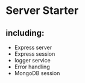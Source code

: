 # Server Starter

## including:

- Express server
- Express session
- logger service
- Error handling
- MongoDB session
